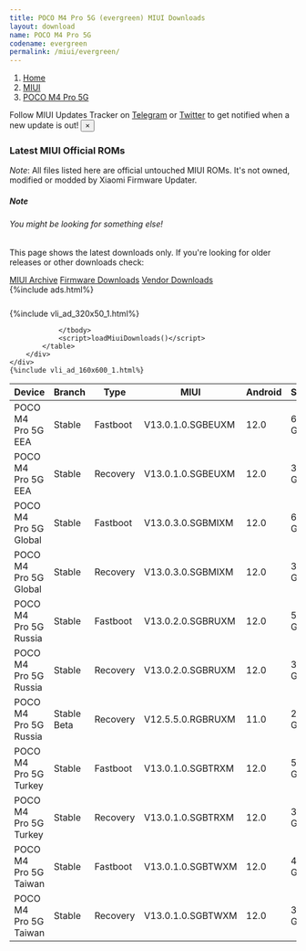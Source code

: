 ```yaml
---
title: POCO M4 Pro 5G (evergreen) MIUI Downloads
layout: download
name: POCO M4 Pro 5G
codename: evergreen
permalink: /miui/evergreen/
---
```

<nav aria-label="breadcrumb">
    <ol class="breadcrumb">
        <li class="breadcrumb-item"><a href="/">Home</a></li>
        <li class="breadcrumb-item"><a href="/miui/">MIUI</a></li>
        <li class="breadcrumb-item active" aria-current="page"><a href="/miui/evergreen/">POCO M4 Pro 5G</a></li>
    </ol>
</nav>
<div class="alert alert-primary alert-dismissible fade show" role="alert">
    Follow MIUI Updates Tracker on <a href="https://t.me/MIUIUpdatesTracker" class="alert-link">Telegram</a>
     or <a href="https://twitter.com/MiFwUpdater" class="alert-link">Twitter</a> to get notified when a new update is out!
    <button type="button" class="close" data-dismiss="alert" aria-label="Close">
        <span aria-hidden="true">&times;</span>
    </button>
</div>

### Latest MIUI Official ROMs
*Note*: All files listed here are official untouched MIUI ROMs. It's not owned, modified or modded by Xiaomi Firmware Updater.
<div class="card">
  <div class="card-body">
    <h5 class="card-title">Note</h5>
    <h6 class="card-subtitle mb-2 text-muted">You might be looking for something else!</h6>
    <p class="card-text">This page shows the latest downloads only.
     If you're looking for older releases or other downloads check:</p>
    <a href="/archive/miui/evergreen/" class="card-link">MIUI Archive</a>
    <a href="/firmware/evergreen/" class="card-link">Firmware Downloads</a>
    <a href="/vendor/evergreen/" class="card-link">Vendor Downloads</a>
  </div>
</div>
{%include ads.html%}
<div class="row justify-content-center">
    <div class="col-10">
        <div class="table-responsive-md" style="margin-top: 25px;">
            {%include vli_ad_320x50_1.html%}
            <table id="miui" class="display dt-responsive nowrap compact table table-striped table-hover table-sm">
                <thead class="thead-dark">
                    <tr>
                        <th data-ref="device">Device</th>
                        <th data-ref="branch">Branch</th>
                        <th data-ref="type">Type</th>
                        <th data-ref="miui">MIUI</th>
                        <th data-ref="android">Android</th>
                        <th data-ref="size">Size</th>
                        <th data-ref="size">Date</th>
                        <th data-ref="link">Link</th>
                    </tr>
                </thead>
                <tbody>
                <tr><td>POCO M4 Pro 5G EEA</td><td>Stable</td><td>Fastboot</td><td>V13.0.1.0.SGBEUXM</td><td>12.0</td><td>6.0 GB</td><td>2022-07-12</td><td><a href="/miui/evergreen/stable/V13.0.1.0.SGBEUXM/">Download</a></td></tr>
<tr><td>POCO M4 Pro 5G EEA</td><td>Stable</td><td>Recovery</td><td>V13.0.1.0.SGBEUXM</td><td>12.0</td><td>3.1 GB</td><td>2022-07-19</td><td><a href="/miui/evergreen/stable/V13.0.1.0.SGBEUXM/">Download</a></td></tr>
<tr><td>POCO M4 Pro 5G Global</td><td>Stable</td><td>Fastboot</td><td>V13.0.3.0.SGBMIXM</td><td>12.0</td><td>6.3 GB</td><td>2022-09-09</td><td><a href="/miui/evergreen/stable/V13.0.3.0.SGBMIXM/">Download</a></td></tr>
<tr><td>POCO M4 Pro 5G Global</td><td>Stable</td><td>Recovery</td><td>V13.0.3.0.SGBMIXM</td><td>12.0</td><td>3.2 GB</td><td>2022-09-19</td><td><a href="/miui/evergreen/stable/V13.0.3.0.SGBMIXM/">Download</a></td></tr>
<tr><td>POCO M4 Pro 5G Russia</td><td>Stable</td><td>Fastboot</td><td>V13.0.2.0.SGBRUXM</td><td>12.0</td><td>5.7 GB</td><td>2022-09-19</td><td><a href="/miui/evergreen/stable/V13.0.2.0.SGBRUXM/">Download</a></td></tr>
<tr><td>POCO M4 Pro 5G Russia</td><td>Stable</td><td>Recovery</td><td>V13.0.2.0.SGBRUXM</td><td>12.0</td><td>3.2 GB</td><td>2022-09-23</td><td><a href="/miui/evergreen/stable/V13.0.2.0.SGBRUXM/">Download</a></td></tr>
<tr><td>POCO M4 Pro 5G Russia</td><td>Stable Beta</td><td>Recovery</td><td>V12.5.5.0.RGBRUXM</td><td>11.0</td><td>2.7 GB</td><td>2022-04-06</td><td><a href="/miui/evergreen/stable beta/V12.5.5.0.RGBRUXM/">Download</a></td></tr>
<tr><td>POCO M4 Pro 5G Turkey</td><td>Stable</td><td>Fastboot</td><td>V13.0.1.0.SGBTRXM</td><td>12.0</td><td>5.3 GB</td><td>2022-07-04</td><td><a href="/miui/evergreen/stable/V13.0.1.0.SGBTRXM/">Download</a></td></tr>
<tr><td>POCO M4 Pro 5G Turkey</td><td>Stable</td><td>Recovery</td><td>V13.0.1.0.SGBTRXM</td><td>12.0</td><td>3.1 GB</td><td>2022-07-14</td><td><a href="/miui/evergreen/stable/V13.0.1.0.SGBTRXM/">Download</a></td></tr>
<tr><td>POCO M4 Pro 5G Taiwan</td><td>Stable</td><td>Fastboot</td><td>V13.0.1.0.SGBTWXM</td><td>12.0</td><td>4.9 GB</td><td>2022-07-04</td><td><a href="/miui/evergreen/stable/V13.0.1.0.SGBTWXM/">Download</a></td></tr>
<tr><td>POCO M4 Pro 5G Taiwan</td><td>Stable</td><td>Recovery</td><td>V13.0.1.0.SGBTWXM</td><td>12.0</td><td>3.1 GB</td><td>2022-07-15</td><td><a href="/miui/evergreen/stable/V13.0.1.0.SGBTWXM/">Download</a></td></tr>

                </tbody>
                <script>loadMiuiDownloads()</script>
            </table>
        </div>
    </div>
    {%include vli_ad_160x600_1.html%}
</div>
